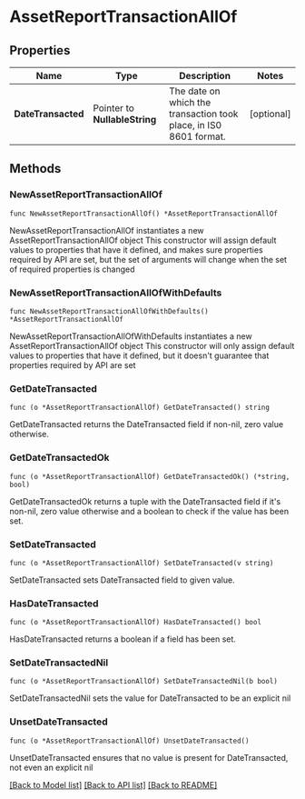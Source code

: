 # AssetReportTransactionAllOf

## Properties

Name | Type | Description | Notes
------------ | ------------- | ------------- | -------------
**DateTransacted** | Pointer to **NullableString** | The date on which the transaction took place, in IS0 8601 format. | [optional] 

## Methods

### NewAssetReportTransactionAllOf

`func NewAssetReportTransactionAllOf() *AssetReportTransactionAllOf`

NewAssetReportTransactionAllOf instantiates a new AssetReportTransactionAllOf object
This constructor will assign default values to properties that have it defined,
and makes sure properties required by API are set, but the set of arguments
will change when the set of required properties is changed

### NewAssetReportTransactionAllOfWithDefaults

`func NewAssetReportTransactionAllOfWithDefaults() *AssetReportTransactionAllOf`

NewAssetReportTransactionAllOfWithDefaults instantiates a new AssetReportTransactionAllOf object
This constructor will only assign default values to properties that have it defined,
but it doesn't guarantee that properties required by API are set

### GetDateTransacted

`func (o *AssetReportTransactionAllOf) GetDateTransacted() string`

GetDateTransacted returns the DateTransacted field if non-nil, zero value otherwise.

### GetDateTransactedOk

`func (o *AssetReportTransactionAllOf) GetDateTransactedOk() (*string, bool)`

GetDateTransactedOk returns a tuple with the DateTransacted field if it's non-nil, zero value otherwise
and a boolean to check if the value has been set.

### SetDateTransacted

`func (o *AssetReportTransactionAllOf) SetDateTransacted(v string)`

SetDateTransacted sets DateTransacted field to given value.

### HasDateTransacted

`func (o *AssetReportTransactionAllOf) HasDateTransacted() bool`

HasDateTransacted returns a boolean if a field has been set.

### SetDateTransactedNil

`func (o *AssetReportTransactionAllOf) SetDateTransactedNil(b bool)`

 SetDateTransactedNil sets the value for DateTransacted to be an explicit nil

### UnsetDateTransacted
`func (o *AssetReportTransactionAllOf) UnsetDateTransacted()`

UnsetDateTransacted ensures that no value is present for DateTransacted, not even an explicit nil

[[Back to Model list]](../README.md#documentation-for-models) [[Back to API list]](../README.md#documentation-for-api-endpoints) [[Back to README]](../README.md)


